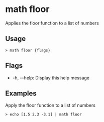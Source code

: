 # math floor
Applies the floor function to a list of numbers

## Usage
```shell
> math floor {flags} 
 ```

## Flags
* -h, --help: Display this help message

## Examples
  Apply the floor function to a list of numbers
```shell
> echo [1.5 2.3 -3.1] | math floor
 ```

